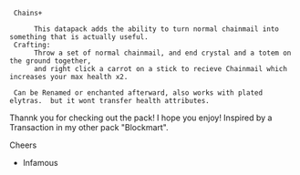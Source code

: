      Chains+
     
          This datapack adds the ability to turn normal chainmail into something that is actually useful.
     Crafting:
          Throw a set of normal chainmail, and end crystal and a totem on the ground together,
          and right click a carrot on a stick to recieve Chainmail which increases your max health x2.
          
     Can be Renamed or enchanted afterward, also works with plated elytras.  but it wont transfer health attributes.
     
Thannk you for checking out the pack!  I hope you enjoy!
Inspired by a Transaction in my other pack "Blockmart".

Cheers  
- Infamous
